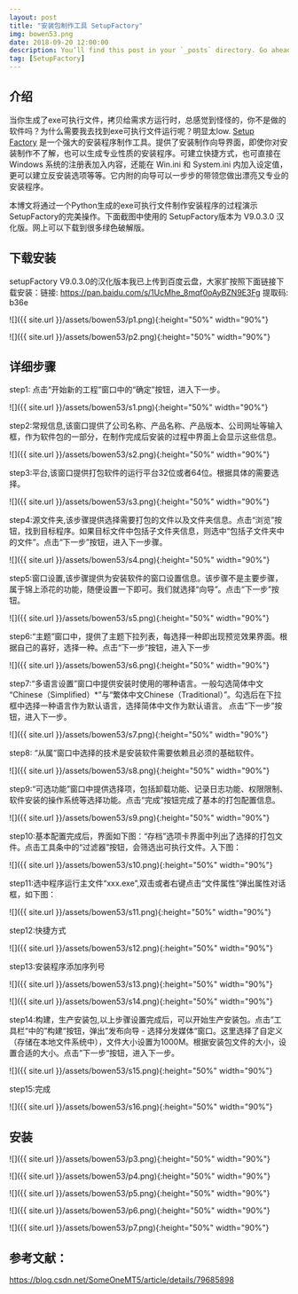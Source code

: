 ```yaml
---
layout: post
title: "安装包制作工具 SetupFactory"
img: bowen53.png
date: 2018-09-20 12:00:00 
description: You’ll find this post in your `_posts` directory. Go ahead and edit it and re-build the site to see your changes. # Add post description (optional)
tag: [SetupFactory]
---
```


## 介绍

当你生成了exe可执行文件，拷贝给需求方运行时，总感觉到怪怪的，你不是做的软件吗？为什么需要我去找到exe可执行文件运行呢？明显太low. [Setup Factory](https://baike.baidu.com/item/Setup%20Factory?fr=aladdin) 是一个强大的安装程序制作工具。提供了安装制作向导界面，即使你对安装制作不了解，也可以生成专业性质的安装程序。可建立快捷方式，也可直接在 Windows 系统的注册表加入内容，还能在 Win.ini 和 System.ini 内加入设定值，更可以建立反安装选项等等。它内附的向导可以一步步的带领您做出漂亮又专业的安装程序。

本博文将通过一个Python生成的exe可执行文件制作安装程序的过程演示SetupFactory的完美操作。下面截图中使用的 SetupFactory版本为 V9.0.3.0 汉化版。网上可以下载到很多绿色破解版。


## 下载安装

setupFactory V9.0.3.0的汉化版本我已上传到百度云盘，大家扩按照下面链接下载安装：链接: <https://pan.baidu.com/s/1UcMhe_8mqf0oAyBZN9E3Fg> 提取码: b36e


![]({{ site.url }}/assets/bowen53/p1.png){:height="50%" width="90%"}

![]({{ site.url }}/assets/bowen53/p2.png){:height="50%" width="90%"}

## 详细步骤

step1: 点击“开始新的工程”窗口中的“确定”按钮，进入下一步。

![]({{ site.url }}/assets/bowen53/s1.png){:height="50%" width="90%"}

step2:常规信息,该窗口提供了公司名称、产品名称、产品版本、公司网址等输入框，作为软件包的一部分，在制作完成后安装的过程中界面上会显示这些信息。

![]({{ site.url }}/assets/bowen53/s2.png){:height="50%" width="90%"}

step3:平台,该窗口提供打包软件的运行平台32位或者64位。根据具体的需要选择。

![]({{ site.url }}/assets/bowen53/s3.png){:height="50%" width="90%"}

step4:源文件夹,该步骤提供选择需要打包的文件以及文件夹信息。点击“浏览”按钮，找到目标程序。如果目标文件中包括子文件夹信息，则选中“包括子文件夹中的文件”。点击“下一步”按钮，进入下一步骤。

![]({{ site.url }}/assets/bowen53/s4.png){:height="50%" width="90%"}

step5:窗口设置,该步骤提供为安装软件的窗口设置信息。该步骤不是主要步骤，属于锦上添花的功能，随便设置一下即可。我们就选择“向导”。点击“下一步”按钮。

![]({{ site.url }}/assets/bowen53/s5.png){:height="50%" width="90%"}

step6:“主题”窗口中，提供了主题下拉列表，每选择一种即出现预览效果界面。根据自己的喜好，选择一种。点击“下一步”按钮，进入下一步

![]({{ site.url }}/assets/bowen53/s6.png){:height="50%" width="90%"}

step7:“多语言设置”窗口中提供安装时使用的哪种语言。一般勾选简体中文 “Chinese（Simplified）*”与“繁体中文Chinese（Traditional）”。勾选后在下拉框中选择一种语言作为默认语言，选择简体中文作为默认语言。
点击“下一步”按钮，进入下一步。

![]({{ site.url }}/assets/bowen53/s7.png){:height="50%" width="90%"}

step8: “从属”窗口中选择的技术是安装软件需要依赖且必须的基础软件。

![]({{ site.url }}/assets/bowen53/s8.png){:height="50%" width="90%"}

step9:“可选功能”窗口中提供选择项，包括卸载功能、记录日志功能、权限限制、软件安装的操作系统等选择功能。点击“完成”按钮完成了基本的打包配置信息。

![]({{ site.url }}/assets/bowen53/s9.png){:height="50%" width="90%"}

step10:基本配置完成后，界面如下图：“存档”选项卡界面中列出了选择的打包文件。点击工具条中的“过滤器”按钮，会筛选出可执行文件。入下图：


![]({{ site.url }}/assets/bowen53/s10.png){:height="50%" width="90%"}

step11:选中程序运行主文件“xxx.exe”,双击或者右键点击“文件属性”弹出属性对话框，如下图：

![]({{ site.url }}/assets/bowen53/s11.png){:height="50%" width="90%"}

step12:快捷方式

![]({{ site.url }}/assets/bowen53/s12.png){:height="50%" width="90%"}

step13:安装程序添加序列号

![]({{ site.url }}/assets/bowen53/s13.png){:height="50%" width="90%"}

![]({{ site.url }}/assets/bowen53/s14.png){:height="50%" width="90%"}

step14:构建，生产安装包,以上步骤设置完成后，可以开始生产安装包。点击”工具栏“中的”构建“按钮，弹出”发布向导 - 选择分发媒体“窗口。这里选择了自定义（存储在本地文件系统中），文件大小设置为1000M。根据安装包文件的大小，设置合适的大小。点击”下一步“按钮，进入下一步。

![]({{ site.url }}/assets/bowen53/s15.png){:height="50%" width="90%"}

step15:完成

![]({{ site.url }}/assets/bowen53/s16.png){:height="50%" width="90%"}

## 安装

![]({{ site.url }}/assets/bowen53/p3.png){:height="50%" width="90%"}

![]({{ site.url }}/assets/bowen53/p4.png){:height="50%" width="90%"}

![]({{ site.url }}/assets/bowen53/p5.png){:height="50%" width="90%"}

![]({{ site.url }}/assets/bowen53/p6.png){:height="50%" width="90%"}

![]({{ site.url }}/assets/bowen53/p7.png){:height="50%" width="90%"}

## 参考文献：

<https://blog.csdn.net/SomeOneMT5/article/details/79685898>
